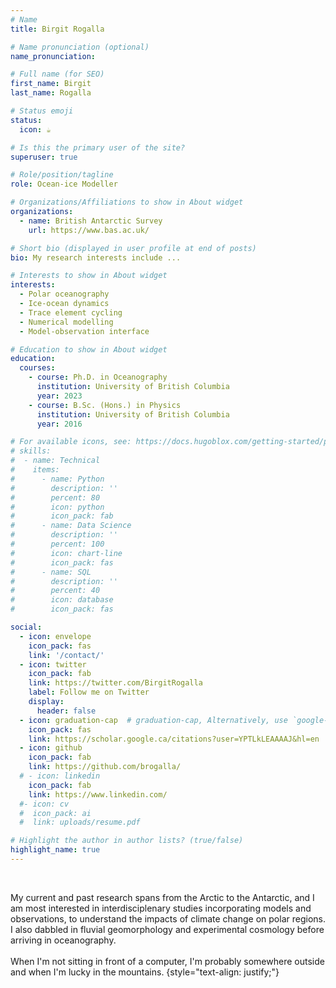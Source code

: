```yaml
---
# Name
title: Birgit Rogalla 

# Name pronunciation (optional)
name_pronunciation: 

# Full name (for SEO)
first_name: Birgit
last_name: Rogalla

# Status emoji
status:
  icon: ☕️

# Is this the primary user of the site?
superuser: true

# Role/position/tagline
role: Ocean-ice Modeller

# Organizations/Affiliations to show in About widget
organizations:
  - name: British Antarctic Survey
    url: https://www.bas.ac.uk/

# Short bio (displayed in user profile at end of posts)
bio: My research interests include ...

# Interests to show in About widget
interests:
  - Polar oceanography
  - Ice-ocean dynamics
  - Trace element cycling
  - Numerical modelling
  - Model-observation interface

# Education to show in About widget
education:
  courses:
    - course: Ph.D. in Oceanography
      institution: University of British Columbia
      year: 2023
    - course: B.Sc. (Hons.) in Physics
      institution: University of British Columbia
      year: 2016

# For available icons, see: https://docs.hugoblox.com/getting-started/page-builder/#icons
# skills:
#  - name: Technical
#    items:
#      - name: Python
#        description: ''
#        percent: 80
#        icon: python
#        icon_pack: fab
#      - name: Data Science
#        description: ''
#        percent: 100
#        icon: chart-line
#        icon_pack: fas
#      - name: SQL
#        description: ''
#        percent: 40
#        icon: database
#        icon_pack: fas

social:
  - icon: envelope
    icon_pack: fas
    link: '/contact/'
  - icon: twitter
    icon_pack: fab
    link: https://twitter.com/BirgitRogalla
    label: Follow me on Twitter
    display:
      header: false
  - icon: graduation-cap  # graduation-cap, Alternatively, use `google-scholar` icon from `ai` icon pack
    icon_pack: fas
    link: https://scholar.google.ca/citations?user=YPTLkLEAAAAJ&hl=en
  - icon: github
    icon_pack: fab
    link: https://github.com/brogalla/
  # - icon: linkedin
    icon_pack: fab
    link: https://www.linkedin.com/
  #- icon: cv
  #  icon_pack: ai
  #  link: uploads/resume.pdf

# Highlight the author in author lists? (true/false)
highlight_name: true
---
```


<br>

My current and past research spans from the Arctic to the Antarctic, and I am most interested in interdisciplenary studies incorporating models and observations, to understand the impacts of climate change on polar regions. I also dabbled in fluvial geomorphology and experimental cosmology before arriving in oceanography.
<br>
<br>
When I'm not sitting in front of a computer, I'm probably somewhere outside and when I'm lucky in the mountains.
{style="text-align: justify;"}
